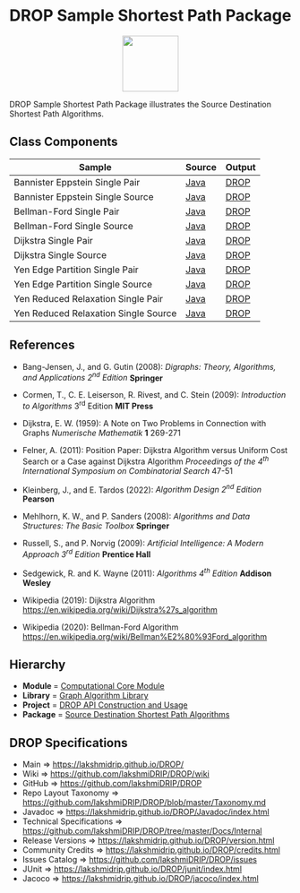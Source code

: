 # DROP Sample Shortest Path Package

<p align="center"><img src="https://github.com/lakshmiDRIP/DROP/blob/master/DRIP_Logo.gif?raw=true" width="100"></p>

DROP Sample Shortest Path Package illustrates the Source Destination Shortest Path Algorithms.


## Class Components

 |     Sample     | Source | Output |
 |----------------|--------|--------|
 | Bannister Eppstein Single Pair | [Java](https://github.com/lakshmiDRIP/DROP/tree/master/src/main/java/org/drip/sample/shortestpath/BannisterEppsteinSinglePair.java) | [DROP](https://github.com/lakshmiDRIP/DROP/blob/master/drop/org/drip/sample/shortestpath/BannisterEppsteinSinglePair.drop) |
 | Bannister Eppstein Single Source | [Java](https://github.com/lakshmiDRIP/DROP/tree/master/src/main/java/org/drip/sample/shortestpath/BannisterEppsteinSingleSource.java) | [DROP](https://github.com/lakshmiDRIP/DROP/blob/master/drop/org/drip/sample/shortestpath/BannisterEppsteinSingleSource.drop) |
 | Bellman-Ford Single Pair | [Java](https://github.com/lakshmiDRIP/DROP/tree/master/src/main/java/org/drip/sample/shortestpath/BellmanFordSinglePair.java) | [DROP](https://github.com/lakshmiDRIP/DROP/blob/master/drop/org/drip/sample/shortestpath/BellmanFordSinglePair.drop) |
 | Bellman-Ford Single Source | [Java](https://github.com/lakshmiDRIP/DROP/tree/master/src/main/java/org/drip/sample/shortestpath/BellmanFordSingleSource.java) | [DROP](https://github.com/lakshmiDRIP/DROP/blob/master/drop/org/drip/sample/shortestpath/BellmanFordSingleSource.drop) |
 | Dijkstra Single Pair | [Java](https://github.com/lakshmiDRIP/DROP/tree/master/src/main/java/org/drip/sample/shortestpath/DijkstraSinglePair.java) | [DROP](https://github.com/lakshmiDRIP/DROP/blob/master/drop/org/drip/sample/shortestpath/DijkstraSinglePair.drop) |
 | Dijkstra Single Source | [Java](https://github.com/lakshmiDRIP/DROP/tree/master/src/main/java/org/drip/sample/shortestpath/DijkstraSingleSource.java) | [DROP](https://github.com/lakshmiDRIP/DROP/blob/master/drop/org/drip/sample/shortestpath/DijkstraSingleSource.drop) |
 | Yen Edge Partition Single Pair | [Java](https://github.com/lakshmiDRIP/DROP/tree/master/src/main/java/org/drip/sample/shortestpath/YenEdgePartitionSinglePair.java) | [DROP](https://github.com/lakshmiDRIP/DROP/blob/master/drop/org/drip/sample/shortestpath/YenEdgePartitionSinglePair.drop) |
 | Yen Edge Partition Single Source | [Java](https://github.com/lakshmiDRIP/DROP/tree/master/src/main/java/org/drip/sample/shortestpath/YenEdgePartitionSingleSource.java) | [DROP](https://github.com/lakshmiDRIP/DROP/blob/master/drop/org/drip/sample/shortestpath/YenEdgePartitionSingleSource.drop) |
 | Yen Reduced Relaxation Single Pair | [Java](https://github.com/lakshmiDRIP/DROP/tree/master/src/main/java/org/drip/sample/shortestpath/YenReducedRelaxationSinglePair.java) | [DROP](https://github.com/lakshmiDRIP/DROP/blob/master/drop/org/drip/sample/shortestpath/YenReducedRelaxationSinglePair.drop) |
 | Yen Reduced Relaxation Single Source | [Java](https://github.com/lakshmiDRIP/DROP/tree/master/src/main/java/org/drip/sample/shortestpath/YenReducedRelaxationSingleSource.java) | [DROP](https://github.com/lakshmiDRIP/DROP/blob/master/drop/org/drip/sample/shortestpath/YenReducedRelaxationSingleSource.drop) |


## References

 * Bang-Jensen, J., and G. Gutin (2008): <i>Digraphs: Theory, Algorithms, and Applications 2<sup>nd</sup> Edition</i> <b>Springer</b>

 * Cormen, T., C. E. Leiserson, R. Rivest, and C. Stein (2009): <i>Introduction to Algorithms</i> 3<sup>rd</sup> Edition <b>MIT Press</b>

 * Dijkstra, E. W. (1959): A Note on Two Problems in Connection with Graphs <i>Numerische Mathematik</i> <b>1</b> 269-271

 * Felner, A. (2011): Position Paper: Dijkstra Algorithm versus Uniform Cost Search or a Case against Dijkstra Algorithm <i>Proceedings of the 4<sup>th</sup> International Symposium on Combinatorial Search</i> 47-51

 * Kleinberg, J., and E. Tardos (2022): <i>Algorithm Design 2<sup>nd</sup> Edition</i> <b>Pearson</b>

 * Mehlhorn, K. W., and P. Sanders (2008): <i>Algorithms and Data Structures: The Basic Toolbox</i> <b>Springer</b>

 * Russell, S., and P. Norvig (2009): <i>Artificial Intelligence: A Modern Approach 3<sup>rd</sup> Edition</i> <b>Prentice Hall</b>

 * Sedgewick, R. and K. Wayne (2011): <i>Algorithms 4<sup>th</sup> Edition</i> <b>Addison Wesley</b>

 * Wikipedia (2019): Dijkstra Algorithm https://en.wikipedia.org/wiki/Dijkstra%27s_algorithm

 * Wikipedia (2020): Bellman-Ford Algorithm https://en.wikipedia.org/wiki/Bellman%E2%80%93Ford_algorithm


## Hierarchy

 <ul>
	<li><b>Module </b> = <a href = "https://github.com/lakshmiDRIP/DROP/tree/master/ComputationalCore.md">Computational Core Module</a></li>
	<li><b>Library</b> = <a href = "https://github.com/lakshmiDRIP/DROP/tree/master/GraphAlgorithmLibrary.md">Graph Algorithm Library</a></li>
	<li><b>Project</b> = <a href = "https://github.com/lakshmiDRIP/DROP/tree/master/src/main/java/org/drip/sample/README.md">DROP API Construction and Usage</a></li>
	<li><b>Package</b> = <a href = "https://github.com/lakshmiDRIP/DROP/tree/master/src/main/java/org/drip/sample/shortestpath/README.md">Source Destination Shortest Path Algorithms</a></li>
 </ul>


## DROP Specifications

 * Main                     => https://lakshmidrip.github.io/DROP/
 * Wiki                     => https://github.com/lakshmiDRIP/DROP/wiki
 * GitHub                   => https://github.com/lakshmiDRIP/DROP
 * Repo Layout Taxonomy     => https://github.com/lakshmiDRIP/DROP/blob/master/Taxonomy.md
 * Javadoc                  => https://lakshmidrip.github.io/DROP/Javadoc/index.html
 * Technical Specifications => https://github.com/lakshmiDRIP/DROP/tree/master/Docs/Internal
 * Release Versions         => https://lakshmidrip.github.io/DROP/version.html
 * Community Credits        => https://lakshmidrip.github.io/DROP/credits.html
 * Issues Catalog           => https://github.com/lakshmiDRIP/DROP/issues
 * JUnit                    => https://lakshmidrip.github.io/DROP/junit/index.html
 * Jacoco                   => https://lakshmidrip.github.io/DROP/jacoco/index.html
